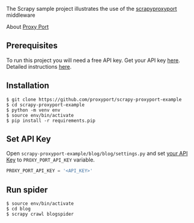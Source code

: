 The Scrapy sample project illustrates the use of the [scrapyproxyport](https://github.com/proxyport/scrapy-proxyport) middleware

About <a href="https://proxy-port.com/en/scraping-proxy" target="_blank">Proxy Port</a>
## Prerequisites
To run this project you will need a free API key. Get your API key <a href="https://account.proxy-port.com/scraping" target="_blank">here</a>.
Detailed instructions <a href="https://proxy-port.com/en/scraping-proxy/getting-started" target="_blank">here</a>.

## Installation

```shell
$ git clone https://github.com/proxyport/scrapy-proxyport-example
$ cd scrapy-proxyport-example
$ python -m venv env
$ source env/bin/activate
$ pip install -r requirements.pip
```

## Set API Key

Open `scrapy-proxyport-example/blog/blog/settings.py` and set [your API Key](https://account.proxy-port.com/scraping) to `PROXY_PORT_API_KEY` variable.

```python
PROXY_PORT_API_KEY = '<API_KEY>'
```

## Run spider

```shell
$ source env/bin/activate
$ cd blog
$ scrapy crawl blogspider
```
